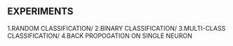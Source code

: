 ## EXPERIMENTS
1.RANDOM CLASSIFICATION/
2.BINARY CLASSIFICATION/
3.MULTI-CLASS CLASSIFICATION/
4.BACK PROPOGATION ON SINGLE NEURON
